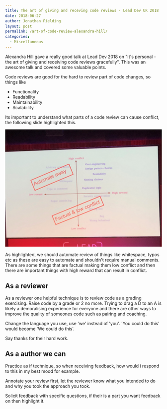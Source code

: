 ```yaml
---
title: The art of giving and receving code reviews - Lead Dev UK 2018
date: 2018-06-27
author: Jonathan Fielding
layout: post
permalink: /art-of-code-review-alexandra-hill/
categories:
  - Miscellaneous
---
```


Alexandra Hill gave a really good talk at Lead Dev 2018 on "It's personal - the art of giving and receiving code reviews gracefully". This was an awesome talk and covered some valuable points.

Code reviews are good for the hard to review part of code changes, so things like

- Functionality
- Readability
- Maintainability
- Scalability 

Its important to understand what parts of a code review can cause conflict, the following slide highlighted this.

![IMG_3020](/images/IMG_3020.jpg)

As highlighted, we should automate review of things like whitespace, typos etc as these are easy to automate and shouldn't require manual comments. There are some things that are factual making them low conflict and then there are important things with high reward that can result in conflict.

## As a reviewer

As a reviewer one helpful technique is to review code as a grading exercising. Raise code by a grade or 2 no more. Trying to drag a D to an A is likely a demoralising experience for everyone and there are other ways to improve the quality of someones code such as pairing and coaching.

Change the language you use, use 'we' instead of 'you'. 'You could do this' would become 'We could do this'.

Say thanks for their hard work. 

## As a author we can

Practice as if technique, so when receiving feedback, how would i respond to this in my best mood for example.

Annotate your review first, let the reviewer know what you intended to do and why you took the approach you took.

Solicit feedback with specific questions, if their is a part you want feedback on then highlight it.